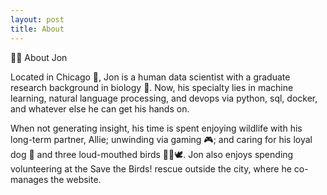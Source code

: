 ```yaml
---
layout: post
title: About
---
```

🧙‍♂️ About Jon

Located in Chicago 🌆, Jon is a human data scientist with a graduate research background in biology 🧬. Now, his specialty lies in machine learning, natural language processing, and devops via python, sql, docker, and whatever else he can get his hands on.

When not generating insight, his time is spent enjoying wildlife with his long-term partner, Allie; unwinding via gaming 🎮; and caring for his loyal dog 🐶 and three loud-mouthed birds 🦜🦜🕊️. Jon also enjoys spending volunteering at the Save the Birds! rescue outside the city, where he co-manages the website.